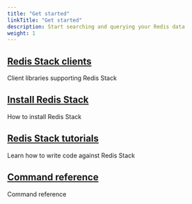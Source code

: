 ```yaml
---
title: "Get started"
linkTitle: "Get started"
description: Start searching and querying your Redis data
weight: 1
---
```


## [Redis Stack clients](/docs/stack/get-started/clients/)
Client libraries supporting Redis Stack

## [Install Redis Stack](/docs/stack/get-started/install/)
How to install Redis Stack


## [Redis Stack tutorials](/docs/stack/get-started/tutorials/)
Learn how to write code against Redis Stack

## [Command reference](/commands/?group=search)
Command reference